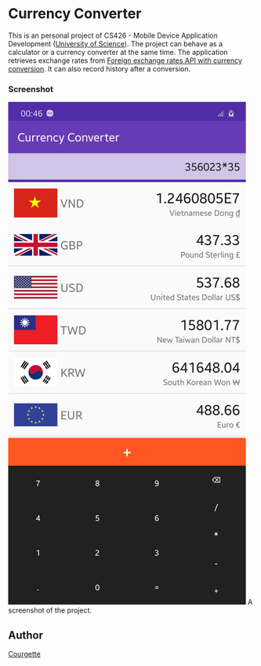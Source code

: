 # Currency Converter
This is an personal project of CS426 - Mobile Device Application Development ([University of Science](https://www.hcmus.edu.vn/)).
The project can behave as a calculator or a currency converter at the same time. 
The application retrieves exchange rates from [Foreign exchange rates API
with currency conversion](https://exchangeratesapi.io/). It can also record history after a conversion.
### Screenshot
![Screenshot of the project](/screenshot-currencyConverter.jpg)
A screenshot of the project.
## Author
[Courgette](https://github.com/bing0i)
